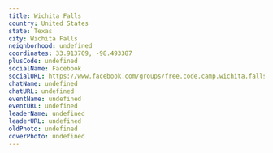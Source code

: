 ```yaml
---
title: Wichita Falls
country: United States
state: Texas
city: Wichita Falls
neighborhood: undefined
coordinates: 33.913709, -98.493387
plusCode: undefined
socialName: Facebook
socialURL: https://www.facebook.com/groups/free.code.camp.wichita.falls.tx
chatName: undefined
chatURL: undefined
eventName: undefined
eventURL: undefined
leaderName: undefined
leaderURL: undefined
oldPhoto: undefined
coverPhoto: undefined
---
```

